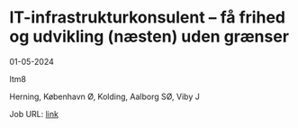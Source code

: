 # IT-infrastrukturkonsulent – få frihed og udvikling (næsten) uden grænser
01-05-2024

Itm8

Herning, København Ø, Kolding, Aalborg SØ, Viby J

Job URL: [link](https://www.jobindex.dk/jobannonce/504756/it-infrastrukturkonsulent-faa-frihed-og-udvikling-naesten-uden-graenser)


